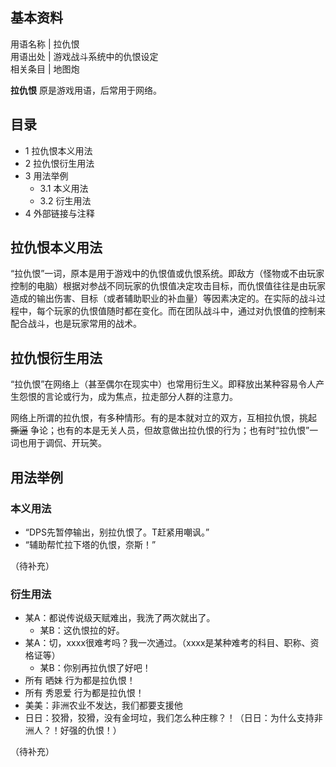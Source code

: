 **基本资料**  
---  
用语名称  |  拉仇恨   
用语出处  |  游戏战斗系统中的仇恨设定   
相关条目  |  地图炮   
  
**拉仇恨** 原是游戏用语，后常用于网络。

##  目录

  * 1  拉仇恨本义用法 
  * 2  拉仇恨衍生用法 
  * 3  用法举例 
    * 3.1  本义用法 
    * 3.2  衍生用法 
  * 4  外部链接与注释 

##  拉仇恨本义用法

“拉仇恨”一词，原本是用于游戏中的仇恨值或仇恨系统。即敌方（怪物或不由玩家控制的电脑）根据对参战不同玩家的仇恨值决定攻击目标，而仇恨值往往是由玩家造成的输出伤害、目标（或者辅助职业的补血量）等因素决定的。在实际的战斗过程中，每个玩家的仇恨值随时都在变化。而在团队战斗中，通过对仇恨值的控制来配合战斗，也是玩家常用的战术。

##  拉仇恨衍生用法

“拉仇恨”在网络上（甚至偶尔在现实中）也常用衍生义。即释放出某种容易令人产生怨恨的言论或行为，成为焦点，拉走部分人群的注意力。

网络上所谓的拉仇恨，有多种情形。有的是本就对立的双方，互相拉仇恨，挑起 ~~撕逼~~
争论；也有的本是无关人员，但故意做出拉仇恨的行为；也有时“拉仇恨”一词也用于调侃、开玩笑。

##  用法举例

###  本义用法

  * “DPS先暂停输出，别拉仇恨了。T赶紧用嘲讽。” 
  * “辅助帮忙拉下塔的仇恨，奈斯！” 

（待补充）

###  衍生用法

  * 某A：都说传说级天赋难出，我洗了两次就出了。 
    * 某B：这仇恨拉的好。 
  * 某A：切，xxxx很难考吗？我一次通过。（xxxx是某种难考的科目、职称、资格证等） 
    * 某B：你别再拉仇恨了好吧！ 
  * 所有  晒妹  行为都是拉仇恨！ 
  * 所有  秀恩爱  行为都是拉仇恨！ 
  * 美美：非洲农业不发达，我们都要支援他 
  * 日日：狡猾，狡猾，没有金坷垃，我们怎么种庄稼？！（日日：为什么支持非洲人？！好强的仇恨！） 

（待补充）